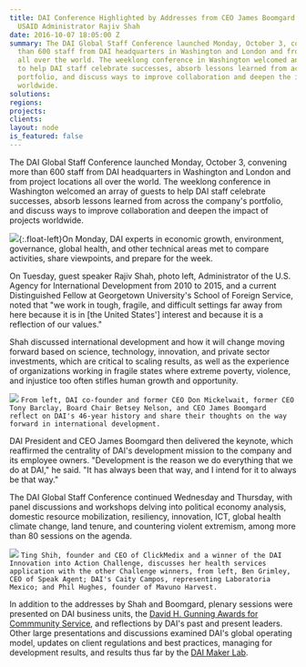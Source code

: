 ```yaml
---
title: DAI Conference Highlighted by Addresses from CEO James Boomgard and Former
  USAID Administrator Rajiv Shah
date: 2016-10-07 18:05:00 Z
summary: The DAI Global Staff Conference launched Monday, October 3, convening more
  than 600 staff from DAI headquarters in Washington and London and from project locations
  all over the world. The weeklong conference in Washington welcomed an array of guests
  to help DAI staff celebrate successes, absorb lessons learned from across the company's
  portfolio, and discuss ways to improve collaboration and deepen the impact of projects
  worldwide.
solutions: 
regions: 
projects: 
clients: 
layout: node
is_featured: false
---
```


The DAI Global Staff Conference launched Monday, October 3, convening more than 600 staff from DAI headquarters in Washington and London and from project locations all over the world. The weeklong conference in Washington welcomed an array of guests to help DAI staff celebrate successes, absorb lessons learned from across the company's portfolio, and discuss ways to improve collaboration and deepen the impact of projects worldwide.

![][1]{:.float-left}On Monday, DAI experts in economic growth, environment, governance, global health, and other technical areas met to compare activities, share viewpoints, and prepare for the week.

On Tuesday, guest speaker Rajiv Shah, photo left, Administrator of the U.S. Agency for International Development from 2010 to 2015, and a current Distinguished Fellow at Georgetown University's School of Foreign Service, noted that "we work in tough, fragile, and difficult settings far away from here because it is in [the United States'] interest and because it is a reflection of our values."

Shah discussed international development and how it will change moving forward based on science, technology, innovation, and private sector investments, which are critical to scaling results, as well as the experience of organizations working in fragile states where extreme poverty, violence, and injustice too often stifles human growth and opportunity.

![][2]
`From left, DAI co-founder and former CEO Don Mickelwait, former CEO Tony Barclay, Board Chair Betsey Nelson, and CEO James Boomgard reflect on DAI's 46-year history and share their thoughts on the way forward in international development.`

DAI President and CEO James Boomgard then delivered the keynote, which reaffirmed the centrality of DAI's development mission to the company and its employee owners. "Development is the reason we do everything that we do at DAI," he said. "It has always been that way, and I intend for it to always be that way."

The DAI Global Staff Conference continued Wednesday and Thursday, with panel discussions and workshops delving into political economy analysis, domestic resource mobilization, resiliency, innovation, ICT, global health climate change, land tenure, and countering violent extremism, among more than 80 sessions on the agenda.

![][4]
`Ting Shih, founder and CEO of ClickMedix and a winner of the DAI Innovation into Action Challenge, discusses her health services application with the other Challenge winners, from left, Ben Grimley, CEO of Speak Agent; DAI's Caity Campos, representing Laboratoria Mexico; and Phil Hughes, founder of Mavuno Harvest.`

In addition to the addresses by Shah and Boomgard, plenary sessions were presented on DAI business units, the [David H. Gunning Awards for Commmunity Service][7], and reflections by DAI's past and present leaders. Other large presentations and discussions examined DAI's global operating model, updates on client regulations and best practices, managing for development results, and results thus far by the [DAI Maker Lab][8].

[1]: /assets/images/news/DAI-News----conference-3.jpg
[2]: /assets/images/news/DAI-NEWS----conference-2.jpg
[3]: http://dai.com/who-we-are/leadership/elizabeth-nelson
[4]: /assets/images/news/DAI-News----conference-1.jpg
[5]: /news/innovation-action-challenge-winners-begin-implement-their-solutions-field
[6]: /news/dai-announces-winners-gunning-service-awards-2015
[7]: /news/gunning-service-award-winners-2016-announced-dai-global-staff-conference
[8]: /our-work/solutions/dai-maker-lab
